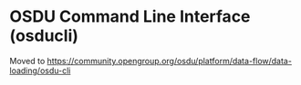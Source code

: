 # OSDU Command Line Interface (osducli)

Moved to https://community.opengroup.org/osdu/platform/data-flow/data-loading/osdu-cli
